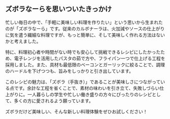## **ズボラなーらを思いついたきっかけ**
忙しい毎日の中で、「手軽に美味しい料理を作りたい」という思いから生まれたのが「ズボラなーら」です。従来のカルボナーラは、火加減やソースの仕上がりに気を遣う繊細な料理ですが、もっと簡単に、そして美味しく作れる方法はないかと考えました。

特に、料理初心者や時間がない時でも安心して挑戦できるレシピにしたかったため、電子レンジを活用したパスタの茹で方や、フライパン一つで仕上げる工程を採用しました。また、具材も最低限のベーコンとガーリックに絞ることで、調理のハードルを下げつつも、旨みをしっかりと引き出しています。

このレシピの魅力は、「ズボラ（手抜き）」であることが美味しさにつながっている点です。余計な工程を省くことで、素材の味わいを引き立て、失敗しづらい仕上がりに。一人暮らしの学生や忙しい働き盛りの方々にぴったりのレシピとして、多くの方に愛されるよう願っています。

ズボラだけど美味しい、そんな新しい料理体験をぜひお試しください！
